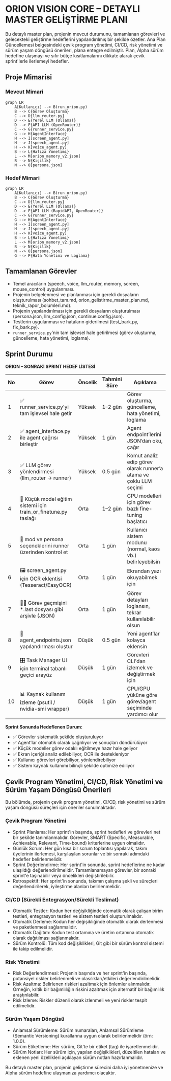 # ORION VISION CORE – DETAYLI MASTER GELİŞTİRME PLANI

Bu detaylı master plan, projenin mevcut durumunu, tamamlanan görevleri ve gelecekteki geliştirme hedeflerini yapılandırılmış bir şekilde özetler. Ana Plan Güncellemesi belgesindeki çevik program yönetimi, CI/CD, risk yönetimi ve sürüm yaşam döngüsü önerileri, plana entegre edilmiştir. Plan, Alpha sürüm hedefine ulaşmayı ve sıfır bütçe kısıtlamalarını dikkate alarak çevik sprint'lerle ilerlemeyi hedefler.

## Proje Mimarisi

### Mevcut Mimari

```mermaid
graph LR
    A[Kullanıcı] --> B(run_orion.py)
    B --> C{Görev Oluşturma}
    C --> D{llm_router.py}
    D --> E{Yerel LLM (Ollama)}
    D --> F{API LLM (OpenRouter)}
    C --> G{runner_service.py}
    G --> H{AgentInterface}
    H --> I[screen_agent.py]
    H --> J[speech_agent.py]
    H --> K[voice_agent.py]
    B --> L{Hafıza Yönetimi}
    L --> M[orion_memory_v2.json]
    B --> N{Kişilik}
    N --> O[persona.json]
```

### Hedef Mimari

```mermaid
graph LR
    A[Kullanıcı] --> B(run_orion.py)
    B --> C{Görev Oluşturma}
    C --> D{llm_router.py}
    D --> E{Yerel LLM (Ollama)}
    D --> F{API LLM (RapidAPI, OpenRouter)}
    C --> G{runner_service.py}
    G --> H{AgentInterface}
    H --> I[screen_agent.py]
    H --> J[speech_agent.py]
    H --> K[voice_agent.py]
    B --> L{Hafıza Yönetimi}
    L --> M[orion_memory_v2.json]
    B --> N{Kişilik}
    N --> O[persona.json]
    G --> P{Hata Yönetimi ve Loglama}
```

## Tamamlanan Görevler

*   Temel aracıların (speech, voice, llm_router, memory, screen, mouse_control) uygulanması.
*   Projenin belgelenmesi ve planlanması için gerekli dosyaların oluşturulması (sohbet_tam.md, orion_gelistirme_master_plan.md, teknik_rapor_bolumleri.md).
*   Projenin yapılandırılması için gerekli dosyaların oluşturulması (persona.json, llm_config.json, continue.config.json).
*   Testlerin uygulanması ve hataların giderilmesi (test_bark.py, fix_bark.py).
*   `runner_service.py`'nin tam işlevsel hale getirilmesi (görev oluşturma, güncelleme, hata yönetimi, loglama).

## Sprint Durumu

**ORION – SONRAKİ SPRINT HEDEF LİSTESİ**

| No | Görev | Öncelik | Tahmini Süre | Açıklama |
|---|---|---|---|---|
| 1 | ✅ runner_service.py'yi tam işlevsel hale getir | Yüksek | 1–2 gün | Görev oluşturma, güncelleme, hata yönetimi, loglama |
| 2 | ✅ agent_interface.py ile agent çağrısı birleştir | Yüksek | 1 gün | Agent endpoint’lerini JSON’dan oku, çağır |
| 3 | ✅ LLM görev yönlendirmesi (llm_router → runner) | Yüksek | 0.5 gün | Komut analiz edip görev olarak runner’a atama ve çoklu LLM seçimi |
| 4 | 🧠 Küçük model eğitim sistemi için train_or_finetune.py taslağı | Orta | 1–2 gün | CPU modelleri için görev bazlı fine-tuning başlatıcı |
| 5 | 🧪 mod ve persona seçeneklerini runner üzerinden kontrol et | Orta | 1 gün | Kullanıcı sistem modunu (normal, kaos vb.) belirleyebilsin |
| 6 | 🖼️ screen_agent.py için OCR eklentisi (Tesseract/EasyOCR) | Orta | 1 gün | Ekrandan yazı okuyabilmek için |
| 7 | 🧑‍💻 Görev geçmişini *.last dosyası gibi arşivle (JSON) | Orta | 1 gün | Görev detayları loglansın, tekrar kullanılabilir olsun |
| 8 | 🧩 agent_endpoints.json yapılandırması oluştur | Düşük | 0.5 gün | Yeni agent’lar kolayca eklensin |
| 9 | 🎛️ Task Manager UI için terminal tabanlı geçici arayüz | Düşük | 1 gün | Görevleri CLI'dan izlemek ve değiştirmek için |
| 10 | 📊 Kaynak kullanım izleme (psutil / nvidia-smi wrapper) | Düşük | 1 gün | CPU/GPU yüküne göre görev/agent seçiminde yardımcı olur |

**Sprint Sonunda Hedeflenen Durum:**

* ✅ Görevler sistematik şekilde oluşturuluyor
* ✅ Agent’lar otomatik olarak çağrılıyor ve sonuçları döndürülüyor
* ✅ Küçük modeller görev odaklı eğitilmeye hazır hale geliyor
* ✅ Ekran içeriği analiz edilebiliyor, OCR ile destekleniyor
* ✅ Kullanıcı görevleri görebiliyor, yönlendirebiliyor
* ✅ Sistem kaynak kullanımı bilinçli şekilde optimize ediliyor

## Çevik Program Yönetimi, CI/CD, Risk Yönetimi ve Sürüm Yaşam Döngüsü Önerileri

Bu bölümde, projenin çevik program yönetimi, CI/CD, risk yönetimi ve sürüm yaşam döngüsü süreçleri için öneriler sunulmaktadır.

### Çevik Program Yönetimi

* Sprint Planlama: Her sprint'in başında, sprint hedefleri ve görevleri net bir şekilde tanımlanmalıdır. Görevler, SMART (Specific, Measurable, Achievable, Relevant, Time-bound) kriterlerine uygun olmalıdır.
* Günlük Scrum: Her gün kısa bir scrum toplantısı yapılarak, takım üyelerinin ilerlemesi, karşılaşılan sorunlar ve bir sonraki adımdaki hedefler belirlenmelidir.
* Sprint Değerlendirme: Her sprint'in sonunda, sprint hedeflerine ne kadar ulaşıldığı değerlendirilmelidir. Tamamlanamayan görevler, bir sonraki sprint'e taşınabilir veya öncelikleri değiştirilebilir.
* Retrospektif: Her sprint'in sonunda, takımın çalışma şekli ve süreçleri değerlendirilerek, iyileştirme alanları belirlenmelidir.

### CI/CD (Sürekli Entegrasyon/Sürekli Teslimat)

* Otomatik Testler: Kodun her değişikliğinde otomatik olarak çalışan birim testleri, entegrasyon testleri ve sistem testleri oluşturulmalıdır.
* Otomatik Derleme: Kodun her değişikliğinde otomatik olarak derlenmesi ve paketlenmesi sağlanmalıdır.
* Otomatik Dağıtım: Kodun test ortamına ve üretim ortamına otomatik olarak dağıtılması sağlanmalıdır.
* Sürüm Kontrolü: Tüm kod değişiklikleri, Git gibi bir sürüm kontrol sistemi ile takip edilmelidir.

### Risk Yönetimi

* Risk Değerlendirmesi: Projenin başında ve her sprint'in başında, potansiyel riskler belirlenmeli ve olasılıkları/etkileri değerlendirilmelidir.
* Risk Azaltma: Belirlenen riskleri azaltmak için önlemler alınmalıdır. Örneğin, kritik bir bağımlılığın riskini azaltmak için alternatif bir bağımlılık araştırılabilir.
* Risk İzleme: Riskler düzenli olarak izlenmeli ve yeni riskler tespit edilmelidir.

### Sürüm Yaşam Döngüsü

* Anlamsal Sürümleme: Sürüm numaraları, Anlamsal Sürümleme (Semantic Versioning) kurallarına uygun olarak belirlenmelidir (örn: 1.0.0).
* Sürüm Etiketleme: Her sürüm, Git'te bir etiket (tag) ile işaretlenmelidir.
* Sürüm Notları: Her sürüm için, yapılan değişiklikleri, düzeltilen hataları ve eklenen yeni özellikleri açıklayan sürüm notları hazırlanmalıdır.

Bu detaylı master plan, projenin geliştirme sürecini daha iyi yönetmenize ve Alpha sürüm hedefine ulaşmanıza yardımcı olacaktır.